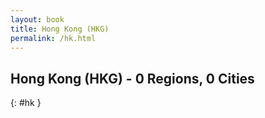 ```yaml
---
layout: book
title: Hong Kong (HKG)
permalink: /hk.html
---
```


## Hong Kong (HKG) - 0 Regions, 0 Cities
{: #hk }






 
